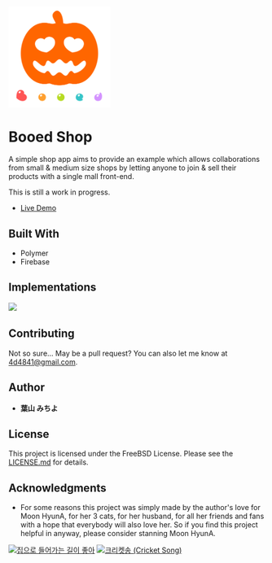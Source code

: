<img width="200px" src="public/images/logo-full.svg" align="center" />

# Booed Shop

A simple shop app aims to provide an example which allows collaborations from small & medium size shops by letting anyone to join & sell their products with a single mall front-end.

This is still a work in progress.


* [Live Demo](https://be-booed.firebaseapp.com/)

## Built With

* Polymer
* Firebase

## Implementations

<img src="https://docs.google.com/drawings/d/e/2PACX-1vSGW08d5r2ZLc3BFFvLcbyvKfHoqpEX1MQ-Kwf-PHGcfSO0_KywdKd-ZaTsNUWTQnJIF0TcEC5UugmL/pub?w=960&amp;h=720" />

## Contributing

Not so sure... May be a pull request? You can also let me know at 4d4841@gmail.com.

## Author

* **葉山 みちよ**

## License

This project is licensed under the FreeBSD License. Please see the [LICENSE.md](LICENSE.md) for details.

## Acknowledgments

* For some reasons this project was simply made by the author's love for Moon HyunA, for her 3 cats, for her husband, for all her friends and fans with a hope that everybody will also love her. So if you find this project helpful in anyway, please consider stanning Moon HyunA.

[![집으로 들어가는 길이 좋아](http://img.youtube.com/vi/aGaXvPU8dT4/0.jpg)](http://www.youtube.com/watch?v=aGaXvPU8dT4 "집으로 들어가는 길이 좋아")
[![크리켓송 (Cricket Song)](http://img.youtube.com/vi/uAALIM_5u1Q/0.jpg)](http://www.youtube.com/watch?v=uAALIM_5u1Q "크리켓송 (Cricket Song)")

